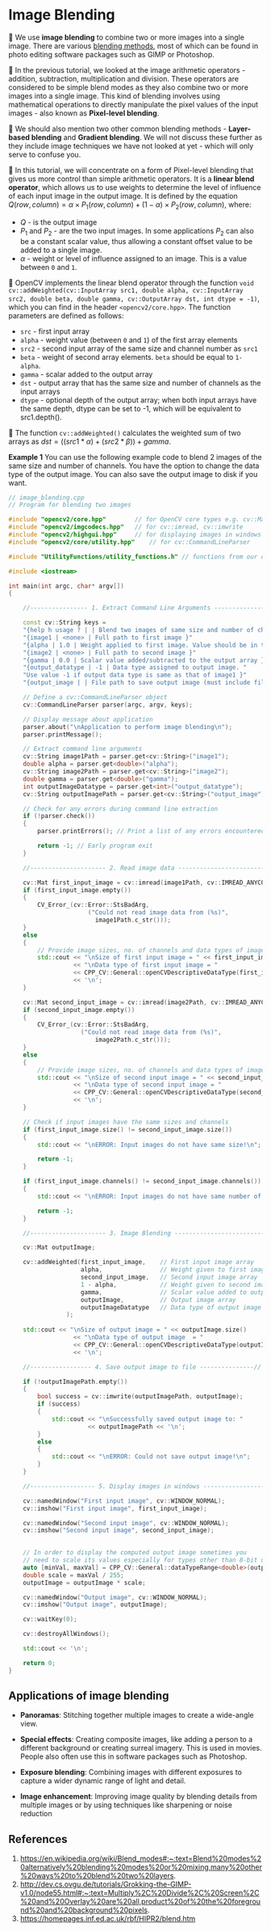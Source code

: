 # Image Blending

:notebook_with_decorative_cover: We use **image blending** to combine two or more images into a single image. There are various <a href = "http://dev.cs.ovgu.de/tutorials/Grokking-the-GIMP-v1.0/node55.html#:~:text=Multiply%2C%20Divide%2C%20Screen%2C%20and%20Overlay%20are%20all,product%20of%20the%20foreground%20and%20background%20pixels.">blending methods</a>, most of which can be found in photo editing software packages such as GIMP or Photoshop. 

:notebook_with_decorative_cover: In the previous tutorial, we looked at the image arithmetic operators - addition, subtraction, multiplication and division. These operators are considered to be simple blend modes as they also combine two or more images into a single image. This kind of blending involves using mathematical operations to directly manipulate the pixel values of the input images - also known as **Pixel-level blending**. 

:notebook_with_decorative_cover: We should also mention two other common blending methods - **Layer-based blending** and **Gradient blending**. We will not discuss these further as they include image techniques we have not looked at yet - which will only serve to confuse you. 

:notebook_with_decorative_cover: In this tutorial, we will concentrate on a form of Pixel-level blending that gives us more control than simple arithmetic operators. It is a **linear blend operator**, which allows us to use weights to determine the level of influence of each input image in the output image. It is defined by the equation $Q(row, column) = \alpha \times P_1(row, column) + (1 - \alpha) \times P_2(row, column)$, where:

* $Q$ - is the output image
* $P_1$ and $P_2$ - are the two input images. In some applications $P_2$ can also be a constant scalar value, thus allowing a constant offset value to be added to a single image.
* $\alpha$ - weight or level of influence assigned to an image. This is a value between `0` and `1`.

:notebook_with_decorative_cover: OpenCV implements the linear blend operator through the function `void cv::addWeighted(cv::InputArray src1, double alpha, cv::InputArray src2, double beta, double gamma, cv::OutputArray dst, int dtype = -1)`, which you can find in the header `<opencv2/core.hpp>`. The function parameters are defined as follows:

* `src` - first input array
* `alpha` - weight value (between `0` and `1`) of the first array elements
* `src2` - second input array of the same size and channel number as `src1`
* `beta` - weight of second array elements. `beta` should be equal to `1-alpha`.
* `gamma` - scalar added to the output array
* `dst` - output array that has the same size and number of channels as the input arrays
* `dtype` - optional depth of the output array; when both input arrays have the same depth, dtype can be set to -1, which will be equivalent to src1.depth().

:notebook_with_decorative_cover: The function `cv::addWeighted()` calculates the weighted sum of two arrays as $dst = ((src1 * \alpha) + (src2 * \beta)) + gamma$.

**Example 1** You can use the following example code to blend 2 images of the same size and number of channels. You have the option to change the data type of the output image. You can also save the output image to disk if you want.

```c++
// image_blending.cpp 
// Program for blending two images 

#include "opencv2/core.hpp"        // for OpenCV core types e.g. cv::Mat
#include "opencv2/imgcodecs.hpp"   // for cv::imread, cv::imwrite
#include "opencv2/highgui.hpp"     // for displaying images in windows
#include "opencv2/core/utility.hpp"    // for cv::CommandLineParser

#include "UtilityFunctions/utility_functions.h" // functions from our own library

#include <iostream>

int main(int argc, char* argv[])
{

    //---------------- 1. Extract Command Line Arguments -----------------//

    const cv::String keys = 
    "{help h usage ? | | Blend two images of same size and number of channels }"
    "{image1 | <none> | Full path to first image }"
    "{alpha | 1.0 | Weight applied to first image. Value should be in the range 0 to 1 }"
    "{image2 | <none> | Full path to second image }"
    "{gamma | 0.0 | Scalar value added/subtracted to the output array }"
    "{output_datatype | -1 | Data type assigned to output image. " 
    "Use value -1 if output data type is same as that of image1 }"
    "{output_image | | File path to save output image (must include file extension)}";  

    // Define a cv::CommandLineParser object
    cv::CommandLineParser parser(argc, argv, keys);

    // Display message about application
    parser.about("\nApplication to perform image blending\n");
    parser.printMessage();

    // Extract command line arguments
    cv::String image1Path = parser.get<cv::String>("image1");
    double alpha = parser.get<double>("alpha");
    cv::String image2Path = parser.get<cv::String>("image2");
    double gamma = parser.get<double>("gamma");
    int outputImageDatatype = parser.get<int>("output_datatype");
    cv::String outputImagePath = parser.get<cv::String>("output_image");

    // Check for any errors during command line extraction
    if (!parser.check())
    {
        parser.printErrors(); // Print a list of any errors encountered

        return -1; // Early program exit
    }

    //--------------------- 2. Read image data -------------------------//

    cv::Mat first_input_image = cv::imread(image1Path, cv::IMREAD_ANYCOLOR);
    if (first_input_image.empty())
    {
        CV_Error_(cv::Error::StsBadArg, 
                      ("Could not read image data from (%s)", 
                        image1Path.c_str())); 
    }
    else 
    {
        // Provide image sizes, no. of channels and data types of image
        std::cout << "\nSize of first input image = " << first_input_image.size()
                  << "\nData type of first input image = " 
                  << CPP_CV::General::openCVDescriptiveDataType(first_input_image.type())
                  << '\n';
    }

    cv::Mat second_input_image = cv::imread(image2Path, cv::IMREAD_ANYCOLOR);
    if (second_input_image.empty())
    {
        CV_Error_(cv::Error::StsBadArg, 
                    ("Could not read image data from (%s)", 
                        image2Path.c_str())); 
    }
    else 
    {
        // Provide image sizes, no. of channels and data types of image
        std::cout << "\nSize of second input image = " << second_input_image.size()
                  << "\nData type of second input image = " 
                  << CPP_CV::General::openCVDescriptiveDataType(second_input_image.type())
                  << '\n';
    }

    // Check if input images have the same sizes and channels
    if (first_input_image.size() != second_input_image.size())
    {
        std::cout << "\nERROR: Input images do not have same size!\n";

        return -1; 
    }

    if (first_input_image.channels() != second_input_image.channels())
    {
        std::cout << "\nERROR: Input images do not have same number of channels!\n";

        return -1; 
    }

    //--------------------- 3. Image Blending ---------------------------//

    cv::Mat outputImage;

    cv::addWeighted(first_input_image,    // First input image array
                    alpha,                // Weight given to first image
                    second_input_image,   // Second input image array
                    1 - alpha,            // Weight given to second image
                    gamma,                // Scalar value added to output image
                    outputImage,          // Output image array
                    outputImageDatatype   // Data type of output image
                );
    
    std::cout << "\nSize of output image = " << outputImage.size()
                  << "\nData type of output image  = " 
                  << CPP_CV::General::openCVDescriptiveDataType(outputImage.type())
                  << '\n';

    //----------------- 4. Save output image to file ---------------//

    if (!outputImagePath.empty())
    {
        bool success = cv::imwrite(outputImagePath, outputImage);
        if (success)
        {
            std::cout << "\nSuccessfully saved output image to: " 
                      << outputImagePath << '\n';
        } 
        else 
        {
            std::cout << "\nERROR: Could not save output image!\n";
        }
    }

    //------------------ 5. Display images in windows ---------------------//

    cv::namedWindow("First input image", cv::WINDOW_NORMAL);
    cv::imshow("First input image", first_input_image);

    cv::namedWindow("Second input image", cv::WINDOW_NORMAL);
    cv::imshow("Second input image", second_input_image);
    

    // In order to display the computed output image sometimes you 
    // need to scale its values especially for types other than 8-bit unsigned 
    auto [minVal, maxVal] = CPP_CV::General::dataTypeRange<double>(outputImage.type());
    double scale = maxVal / 255;
    outputImage = outputImage * scale;    

    cv::namedWindow("Output image", cv::WINDOW_NORMAL);
    cv::imshow("Output image", outputImage);

    cv::waitKey(0);

    cv::destroyAllWindows(); 

    std::cout << '\n';

    return 0;
}
```

## Applications of image blending

* **Panoramas**: Stitching together multiple images to create a wide-angle view. 

* **Special effects**: Creating composite images, like adding a person to a different background or creating surreal imagery. This is used in movies. People also often use this in software packages such as Photoshop.

* **Exposure blending**: Combining images with different exposures to capture a wider dynamic range of light and detail. 

* **Image enhancement**: Improving image quality by blending details from multiple images or by using techniques like sharpening or noise reduction

## References

1. https://en.wikipedia.org/wiki/Blend_modes#:~:text=Blend%20modes%20alternatively%20blending%20modes%20or%20mixing,many%20other%20ways%20to%20blend%20two%20layers.
2. http://dev.cs.ovgu.de/tutorials/Grokking-the-GIMP-v1.0/node55.html#:~:text=Multiply%2C%20Divide%2C%20Screen%2C%20and%20Overlay%20are%20all,product%20of%20the%20foreground%20and%20background%20pixels.
3. https://homepages.inf.ed.ac.uk/rbf/HIPR2/blend.htm